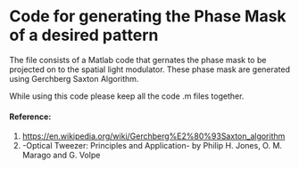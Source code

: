 # Code for generating the Phase Mask of a desired pattern

The file consists of a Matlab code that gernates the phase mask to be projected on to the spatial light modulator. These phase mask are generated using Gerchberg Saxton Algorithm. 

While using this code please keep all the code .m files together.

#### Reference: 
1. https://en.wikipedia.org/wiki/Gerchberg%E2%80%93Saxton_algorithm
2. -Optical Tweezer: Principles and Application- by Philip H. Jones, O. M. Marago and G. Volpe
